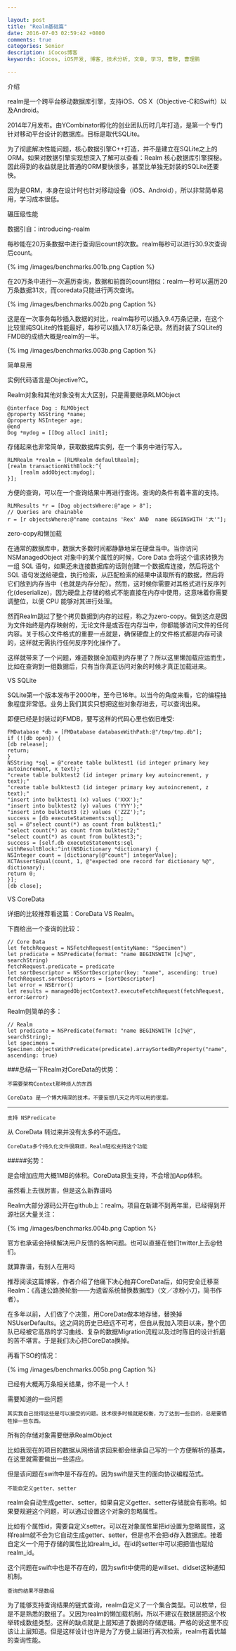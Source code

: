 ```yaml
---

layout: post
title: "Realm基础篇"
date: 2016-07-03 02:59:42 +0800
comments: true
categories: Senior
description: iCocos博客
keywords: iCocos, iOS开发, 博客, 技术分析, 文章, 学习, 曹黎, 曹理鹏

---
```




介绍

realm是一个跨平台移动数据库引擎，支持iOS、OS X（Objective-C和Swift）以及Android。

2014年7月发布。由YCombinator孵化的创业团队历时几年打造，是第一个专门针对移动平台设计的数据库。目标是取代SQLite。

为了彻底解决性能问题，核心数据引擎C++打造，并不是建立在SQLite之上的ORM。如果对数据引擎实现想深入了解可以查看：Realm 核心数据库引擎探秘。因此得到的收益就是比普通的ORM要快很多，甚至比单独无封装的SQLite还要快。

因为是ORM，本身在设计时也针对移动设备（iOS、Android），所以非常简单易用，学习成本很低。



<!--more-->



碾压级性能

数据引自：introducing-realm

每秒能在20万条数据中进行查询后count的次数。realm每秒可以进行30.9次查询后count。

{% img /images/benchmarks.001b.png Caption %} 

在20万条中进行一次遍历查询，数据和前面的count相似：realm一秒可以遍历20万条数据31次，而coredata只能进行两次查询。

{% img /images/benchmarks.002b.png Caption %} 

这是在一次事务每秒插入数据的对比，realm每秒可以插入9.4万条记录，在这个比较里纯SQLite的性能最好，每秒可以插入17.8万条记录。然而封装了SQLite的FMDB的成绩大概是realm的一半。

{% img /images/benchmarks.003b.png Caption %} 

简单易用

实例代码语言是Objective?C。

Realm对象和其他对象没有太大区别，只是需要继承RLMObject

	
	@interface Dog : RLMObject
	@property NSString *name;
	@property NSInteger age;
	@end
	Dog *mydog = [[Dog alloc] init];

存储起来也非常简单，获取数据库实例，在一个事务中进行写入。

	
	RLMRealm *realm = [RLMRealm defaultRealm];
	[realm transactionWithBlock:^{
	    [realm addObject:mydog];
	}];

方便的查询，可以在一个查询结果中再进行查询。查询的条件有着丰富的支持。

	
	RLMResults *r = [Dog objectsWhere:@"age > 8"];
	// Queries are chainable
	r = [r objectsWhere:@"name contains 'Rex' AND  name BEGINSWITH '大'"];

zero-copy和懒加载

在通常的数据库中，数据大多数时间都静静地呆在硬盘当中。当你访问 NSManagedObject 对象中的某个属性的时候，Core Data 会将这个请求转换为一组 SQL 语句，如果还未连接数据库的话则创建一个数据库连接，然后将这个 SQL 语句发送给硬盘，执行检索，从匹配检索的结果中读取所有的数据，然后将它们放到内存当中（也就是内存分配）。然而，这时候你需要对其格式进行反序列化(deserialize)，因为硬盘上存储的格式不能直接在内存中使用，这意味着你需要调整位，以便 CPU 能够对其进行处理。

然而Realm跳过了整个拷贝数据到内存的过程，称之为zero-copy。做到这点是因为文件始终是内存映射的，无论文件是或否在内存当中，你都能够访问文件的任何内容。关于核心文件格式的重要一点就是，确保硬盘上的文件格式都是内存可读的，这样就无需执行任何反序列化操作了。

这样就带来了一个问题，难道数据全加载到内存里了？所以这里懒加载应运而生，比如在查询到一组数据后，只有当你真正访问对象的时候才真正加载进来。

VS SQLite

SQLite第一个版本发布于2000年，至今已16年。以当今的角度来看，它的编程抽象程度非常低。业务上我们其实只想把这些对象存进去，可以查询出来。

即便已经是封装过的FMDB，要写这样的代码心里也依旧难受:

	
	FMDatabase *db = [FMDatabase databaseWithPath:@"/tmp/tmp.db"];
	if (![db open]) {
	[db release];
	return;
	}
	NSString *sql = @"create table bulktest1 (id integer primary key autoincrement, x text);"
	"create table bulktest2 (id integer primary key autoincrement, y text);"
	"create table bulktest3 (id integer primary key autoincrement, z text);"
	"insert into bulktest1 (x) values ('XXX');"
	"insert into bulktest2 (y) values ('YYY');"
	"insert into bulktest3 (z) values ('ZZZ');";
	success = [db executeStatements:sql];
	sql = @"select count(*) as count from bulktest1;"
	"select count(*) as count from bulktest2;"
	"select count(*) as count from bulktest3;";
	success = [self.db executeStatements:sql withResultBlock:^int(NSDictionary *dictionary) {
	NSInteger count = [dictionary[@"count"] integerValue];
	XCTAssertEqual(count, 1, @"expected one record for dictionary %@", dictionary);
	return 0;
	}];
	[db close];

VS CoreData

详细的比较推荐看这篇：CoreData VS Realm。

下面给出一个查询的比较：

	
	// Core Data
	let fetchRequest = NSFetchRequest(entityName: "Specimen")
	let predicate = NSPredicate(format: "name BEGINSWITH [c]%@", searchString)
	fetchRequest.predicate = predicate
	let sortDescriptor = NSSortDescriptor(key: "name", ascending: true)
	fetchRequest.sortDescriptors = [sortDescriptor]
	let error = NSError()
	let results = managedObjectContext?.executeFetchRequest(fetchRequest, error:&error)

Realm则简单的多：

	
	// Realm
	let predicate = NSPredicate(format: "name BEGINSWITH [c]%@", searchString);
	let specimens = Specimen.objectsWithPredicate(predicate).arraySortedByProperty("name", ascending: true)

###总结一下Realm对CoreData的优势：

    不需要架构Context那种烦人的东西

    CoreData 是一个博大精深的技术，不要妄想几天之内可以用的很溜。


---

    支持 NSPredicate

从 CoreData 转过来并没有太多的不适应。

    CoreData多个持久化文件很麻烦，Realm轻松支持这个功能

#####劣势：

是会增加应用大概1MB的体积。CoreData原生支持，不会增加App体积。

虽然看上去很厉害，但是这么新靠谱吗

Realm大部分源码公开在github上：realm。项目在新建不到两年里，已经得到开源社区大量关注：

{% img /images/benchmarks.004b.png Caption %} 

官方也承诺会持续解决用户反馈的各种问题。也可以直接在他们twitter上去@他们。

就算靠谱，有别人在用吗

推荐阅读这篇博客，作者介绍了他痛下决心抛弃CoreData后，如何安全迁移至Realm：《高速公路换轮胎——为遗留系统替换数据库》（文／凉粉小刀，简书作者）。

在多年以前，人们做了个决策，用CoreData做本地存储，替换掉NSUserDefaults。这之间的历史已经远不可考，但自从我加入项目以来，整个团队已经被它高昂的学习曲线、复杂的数据Migration流程以及过时陈旧的设计折磨的苦不堪言。于是我们决心把CoreData换掉。

再看下SO的情况：

{% img /images/benchmarks.005b.png Caption %} 

已经有大概两万条相关结果，你不是一个人！

需要知道的一些问题

    其实我自己觉得这些是可以接受的问题。技术很多时候就是权衡，为了达到一些目的，总是要牺牲掉一些东西。

所有的存储对象需要继承RealmObject

比如我现在的项目的数据从网络请求回来都会继承自己写的一个方便解析的基类，在这里就需要做出一些适应。

但是该问题在swift中是不存在的。因为swift是天生的面向协议编程范式。

    不能自定义getter、setter

realm会自动生成getter、setter，如果自定义getter、setter存储就会有影响。如果要规避这个问题，可以通过设置这个对象的忽略属性。

比如有个属性id，需要自定义setter。可以在对象属性里把id设置为忽略属性，这样realm就不会为它自动生成getter、setter，但是也不会把id存入数据库。接着自定义一个用于存储的属性比如realm_id。在id的setter中可以把把值也赋给realm_id。

这个问题在swift中也是不存在的，因为swfit中使用的是willset、didset这种通知机制。

    查询的结果不是数组

为了能够支持查询结果的链式查询，realm自定义了一个集合类型。可以枚举，但是不是熟悉的数组了。又因为realm的懒加载机制，所以不建议在数据层把这个枚举转成数组类型。这样的缺点就是上层知道了数据的存储逻辑。严格的说这里不应该让上层知道。但是这样设计也许是为了方便上层进行再次检索，realm有着优越的查询性能。